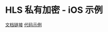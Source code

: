 # HLS 私有加密 - iOS 示例

[文档链接](https://cloud.tencent.com/document/product/460/104024)
[代码示例](https://github.com/tencentyun/CIPlayerAssistor_iOS)
